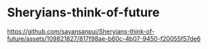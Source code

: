 # Sheryians-think-of-future

https://github.com/sayansanpui/Sheryians-think-of-future/assets/109821827/817f98ae-b60c-4b07-9450-f20055f57de6
